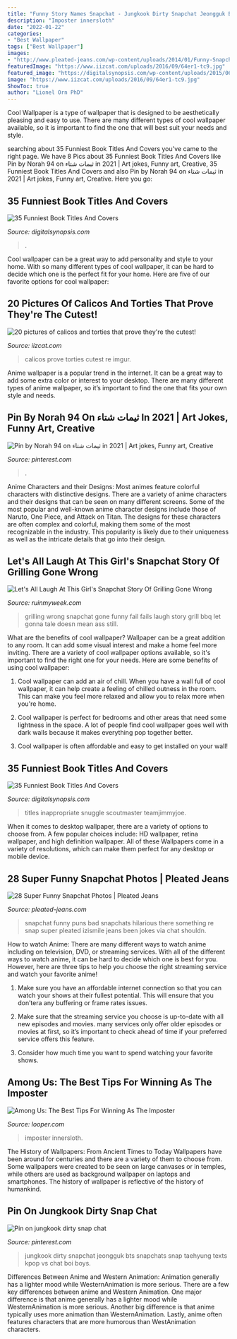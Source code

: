 ```yaml
---
title: "Funny Story Names Snapchat - Jungkook Dirty Snapchat Jeongguk Bts Snapchats Snap Taehyung Texts Kpop Vs Chat Boi Boys"
description: "Imposter innersloth"
date: "2022-01-22"
categories:
- "Best Wallpaper"
tags: ["Best Wallpaper"]
images:
- "http://www.pleated-jeans.com/wp-content/uploads/2014/01/Funny-Snapchats-21.jpg"
featuredImage: "https://www.iizcat.com/uploads/2016/09/64er1-tc9.jpg"
featured_image: "https://digitalsynopsis.com/wp-content/uploads/2015/06/worst-funniest-book-titles-covers-29.jpg"
image: "https://www.iizcat.com/uploads/2016/09/64er1-tc9.jpg"
ShowToc: true
author: "Lionel Orn PhD"
---
```



Cool Wallpaper is a type of wallpaper that is designed to be aesthetically pleasing and easy to use. There are many different types of cool wallpaper available, so it is important to find the one that will best suit your needs and style.

	

		
searching about 35 Funniest Book Titles And Covers you've came to the right page. We have 8 Pics about 35 Funniest Book Titles And Covers like Pin by Norah 94 on ثيمات شتاء in 2021 | Art jokes, Funny art, Creative, 35 Funniest Book Titles And Covers and also Pin by Norah 94 on ثيمات شتاء in 2021 | Art jokes, Funny art, Creative. Here you go:
		
    
## 35 Funniest Book Titles And Covers

<img loading=lazy src="https://digitalsynopsis.com/wp-content/uploads/2015/06/worst-funniest-book-titles-covers-29.jpg" onerror="this.onerror=null;this.src='https://tse1.mm.bing.net/th?id=OIP.APIAyLC34nOuneYe1MpLuAAAAA&amp;pid=15.1';" alt="35 Funniest Book Titles And Covers">

_Source: digitalsynopsis.com_

>. 

	

Cool wallpaper can be a great way to add personality and style to your home. With so many different types of cool wallpaper, it can be hard to decide which one is the perfect fit for your home. Here are five of our favorite options for cool wallpaper: 

    
## 20 Pictures Of Calicos And Torties That Prove They&#039;re The Cutest!

<img loading=lazy src="https://www.iizcat.com/uploads/2016/09/64er1-tc9.jpg" onerror="this.onerror=null;this.src='https://tse4.mm.bing.net/th?id=OIP.CfG2JCBKsFEfGUXQMb1GYgHaJ4&amp;pid=15.1';" alt="20 pictures of calicos and torties that prove they&#039;re the cutest!">

_Source: iizcat.com_

>calicos prove torties cutest re imgur. 

	

Anime wallpaper is a popular trend in the internet. It can be a great way to add some extra color or interest to your desktop. There are many different types of anime wallpaper, so it’s important to find the one that fits your own style and needs.

    
## Pin By Norah 94 On ثيمات شتاء In 2021 | Art Jokes, Funny Art, Creative

<img loading=lazy src="https://i.pinimg.com/736x/3b/85/5a/3b855aeb4cad55fd0e2d4168035a23cd.jpg" onerror="this.onerror=null;this.src='https://tse4.mm.bing.net/th?id=OIP.8wrKWwoKhqJWPcD3GLBRpQHaJ3&amp;pid=15.1';" alt="Pin by Norah 94 on ثيمات شتاء in 2021 | Art jokes, Funny art, Creative">

_Source: pinterest.com_

>. 

	

Anime Characters and their Designs: Most animes feature colorful characters with distinctive designs.
There are a variety of anime characters and their designs that can be seen on many different screens. Some of the most popular and well-known anime character designs include those of Naruto, One Piece, and Attack on Titan. The designs for these characters are often complex and colorful, making them some of the most recognizable in the industry. This popularity is likely due to their uniqueness as well as the intricate details that go into their design.

    
## Let&#039;s All Laugh At This Girl&#039;s Snapchat Story Of Grilling Gone Wrong

<img loading=lazy src="http://ruinmyweek.com/wp-content/uploads/2016/06/the-best-funny-pictures-of-snapchat-girls-barbecue-fail-5.jpg" onerror="this.onerror=null;this.src='https://tse3.mm.bing.net/th?id=OIP.uMepCV_m_RLPGHawb5U_oQHaNK&amp;pid=15.1';" alt="Let&#039;s All Laugh At This Girl&#039;s Snapchat Story Of Grilling Gone Wrong">

_Source: ruinmyweek.com_

>grilling wrong snapchat gone funny fail fails laugh story grill bbq let gonna tale doesn mean ass still. 

	

What are the benefits of cool wallpaper?
Wallpaper can be a great addition to any room. It can add some visual interest and make a home feel more inviting. There are a variety of cool wallpaper options available, so it's important to find the right one for your needs. Here are some benefits of using cool wallpaper: 
1. Cool wallpaper can add an air of chill. When you have a wall full of cool wallpaper, it can help create a feeling of chilled outness in the room. This can make you feel more relaxed and allow you to relax more when you're home. 

2. Cool wallpaper is perfect for bedrooms and other areas that need some lightness in the space. A lot of people find cool wallpaper goes well with dark walls because it makes everything pop together better. 

3. Cool wallpaper is often affordable and easy to get installed on your wall!

    
## 35 Funniest Book Titles And Covers

<img loading=lazy src="https://digitalsynopsis.com/wp-content/uploads/2015/06/worst-funniest-book-titles-covers-12.jpg" onerror="this.onerror=null;this.src='https://tse4.mm.bing.net/th?id=OIP.Xd8X2vGZtJhRqwE2V3uMCAAAAA&amp;pid=15.1';" alt="35 Funniest Book Titles And Covers">

_Source: digitalsynopsis.com_

>titles inappropriate snuggle scoutmaster teamjimmyjoe. 

	

When it comes to desktop wallpaper, there are a variety of options to choose from. A few popular choices include: HD wallpaper, retina wallpaper, and high definition wallpaper. All of these Wallpapers come in a variety of resolutions, which can make them perfect for any desktop or mobile device. 

    
## 28 Super Funny Snapchat Photos | Pleated Jeans

<img loading=lazy src="http://www.pleated-jeans.com/wp-content/uploads/2014/01/Funny-Snapchats-21.jpg" onerror="this.onerror=null;this.src='https://tse4.mm.bing.net/th?id=OIP.t7p034p8juG9AAUse6ekRAHaLH&amp;pid=15.1';" alt="28 Super Funny Snapchat Photos | Pleated Jeans">

_Source: pleated-jeans.com_

>snapchat funny puns bad snapchats hilarious there something re snap super pleated izismile jeans been jokes via chat shouldn. 

	

How to watch Anime: There are many different ways to watch anime including on television, DVD, or streaming services.
With all of the different ways to watch anime, it can be hard to decide which one is best for you. However, here are three tips to help you choose the right streaming service and watch your favorite anime!
1. Make sure you have an affordable internet connection so that you can watch your shows at their fullest potential. This will ensure that you don’tera any buffering or frame rates issues.

2. Make sure that the streaming service you choose is up-to-date with all new episodes and movies. many services only offer older episodes or movies at first, so it’s important to check ahead of time if your preferred service offers this feature.

3. Consider how much time you want to spend watching your favorite shows.

    
## Among Us: The Best Tips For Winning As The Imposter

<img loading=lazy src="https://img2.looper.com/img/gallery/among-us-the-best-tips-for-winning-as-the-imposter/play-the-board-to-win-as-the-imposter-1604333464.jpg" onerror="this.onerror=null;this.src='https://tse4.mm.bing.net/th?id=OIP.2hFxpZOkJxO2bOMsgpZrRAHaEJ&amp;pid=15.1';" alt="Among Us: The Best Tips For Winning As The Imposter">

_Source: looper.com_

>imposter innersloth. 

	

The History of Wallpapers: From Ancient Times to Today
Wallpapers have been around for centuries and there are a variety of them to choose from. Some wallpapers were created to be seen on large canvases or in temples, while others are used as background wallpaper on laptops and smartphones. The history of wallpaper is reflective of the history of humankind.

    
## Pin On Jungkook Dirty Snap Chat

<img loading=lazy src="https://i.pinimg.com/736x/be/08/13/be0813c8ef5615e312268708e61f1dca.jpg" onerror="this.onerror=null;this.src='https://tse4.mm.bing.net/th?id=OIP.OVI2k__bEWG3uPUYqzRTOAHaNK&amp;pid=15.1';" alt="Pin on jungkook dirty snap chat">

_Source: pinterest.com_

>jungkook dirty snapchat jeongguk bts snapchats snap taehyung texts kpop vs chat boi boys. 

	

Differences Between Anime and Western Animation: Animation generally has a lighter mood while WesternAnimation is more serious.
There are a few key differences between anime and Western Animation. One major difference is that anime generally has a lighter mood while WesternAnimation is more serious. Another big difference is that anime typically uses more animation than WesternAnimation. Lastly, anime often features characters that are more humorous than WestAnimation characters.

